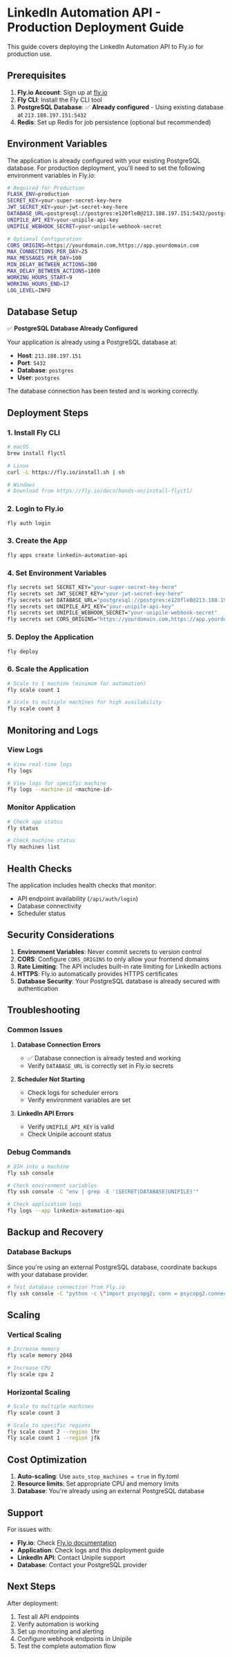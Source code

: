 # LinkedIn Automation API - Production Deployment Guide

This guide covers deploying the LinkedIn Automation API to Fly.io for production use.

## Prerequisites

1. **Fly.io Account**: Sign up at [fly.io](https://fly.io)
2. **Fly CLI**: Install the Fly CLI tool
3. **PostgreSQL Database**: ✅ **Already configured** - Using existing database at `213.188.197.151:5432`
4. **Redis**: Set up Redis for job persistence (optional but recommended)

## Environment Variables

The application is already configured with your existing PostgreSQL database. For production deployment, you'll need to set the following environment variables in Fly.io:

```bash
# Required for Production
FLASK_ENV=production
SECRET_KEY=your-super-secret-key-here
JWT_SECRET_KEY=your-jwt-secret-key-here
DATABASE_URL=postgresql://postgres:e120fleB@213.188.197.151:5432/postgres
UNIPILE_API_KEY=your-unipile-api-key
UNIPILE_WEBHOOK_SECRET=your-unipile-webhook-secret

# Optional Configuration
CORS_ORIGINS=https://yourdomain.com,https://app.yourdomain.com
MAX_CONNECTIONS_PER_DAY=25
MAX_MESSAGES_PER_DAY=100
MIN_DELAY_BETWEEN_ACTIONS=300
MAX_DELAY_BETWEEN_ACTIONS=1800
WORKING_HOURS_START=9
WORKING_HOURS_END=17
LOG_LEVEL=INFO
```

## Database Setup

✅ **PostgreSQL Database Already Configured**

Your application is already using a PostgreSQL database at:
- **Host**: `213.188.197.151`
- **Port**: `5432`
- **Database**: `postgres`
- **User**: `postgres`

The database connection has been tested and is working correctly.

## Deployment Steps

### 1. Install Fly CLI

```bash
# macOS
brew install flyctl

# Linux
curl -L https://fly.io/install.sh | sh

# Windows
# Download from https://fly.io/docs/hands-on/install-flyctl/
```

### 2. Login to Fly.io

```bash
fly auth login
```

### 3. Create the App

```bash
fly apps create linkedin-automation-api
```

### 4. Set Environment Variables

```bash
fly secrets set SECRET_KEY="your-super-secret-key-here"
fly secrets set JWT_SECRET_KEY="your-jwt-secret-key-here"
fly secrets set DATABASE_URL="postgresql://postgres:e120fleB@213.188.197.151:5432/postgres"
fly secrets set UNIPILE_API_KEY="your-unipile-api-key"
fly secrets set UNIPILE_WEBHOOK_SECRET="your-unipile-webhook-secret"
fly secrets set CORS_ORIGINS="https://yourdomain.com,https://app.yourdomain.com"
```

### 5. Deploy the Application

```bash
fly deploy
```

### 6. Scale the Application

```bash
# Scale to 1 machine (minimum for automation)
fly scale count 1

# Scale to multiple machines for high availability
fly scale count 3
```

## Monitoring and Logs

### View Logs

```bash
# View real-time logs
fly logs

# View logs for specific machine
fly logs --machine-id <machine-id>
```

### Monitor Application

```bash
# Check app status
fly status

# Check machine status
fly machines list
```

## Health Checks

The application includes health checks that monitor:

- API endpoint availability (`/api/auth/login`)
- Database connectivity
- Scheduler status

## Security Considerations

1. **Environment Variables**: Never commit secrets to version control
2. **CORS**: Configure `CORS_ORIGINS` to only allow your frontend domains
3. **Rate Limiting**: The API includes built-in rate limiting for LinkedIn actions
4. **HTTPS**: Fly.io automatically provides HTTPS certificates
5. **Database Security**: Your PostgreSQL database is already secured with authentication

## Troubleshooting

### Common Issues

1. **Database Connection Errors**
   - ✅ Database connection is already tested and working
   - Verify `DATABASE_URL` is correctly set in Fly.io secrets

2. **Scheduler Not Starting**
   - Check logs for scheduler errors
   - Verify environment variables are set

3. **LinkedIn API Errors**
   - Verify `UNIPILE_API_KEY` is valid
   - Check Unipile account status

### Debug Commands

```bash
# SSH into a machine
fly ssh console

# Check environment variables
fly ssh console -C "env | grep -E '(SECRET|DATABASE|UNIPILE)'"

# Check application logs
fly logs --app linkedin-automation-api
```

## Backup and Recovery

### Database Backups

Since you're using an external PostgreSQL database, coordinate backups with your database provider.

```bash
# Test database connection from Fly.io
fly ssh console -C "python -c \"import psycopg2; conn = psycopg2.connect('postgresql://postgres:e120fleB@213.188.197.151:5432/postgres'); print('Database connection successful'); conn.close()\""
```

## Scaling

### Vertical Scaling

```bash
# Increase memory
fly scale memory 2048

# Increase CPU
fly scale cpu 2
```

### Horizontal Scaling

```bash
# Scale to multiple machines
fly scale count 3

# Scale to specific regions
fly scale count 2 --region lhr
fly scale count 1 --region jfk
```

## Cost Optimization

1. **Auto-scaling**: Use `auto_stop_machines = true` in fly.toml
2. **Resource limits**: Set appropriate CPU and memory limits
3. **Database**: You're already using an external PostgreSQL database

## Support

For issues with:
- **Fly.io**: Check [Fly.io documentation](https://fly.io/docs)
- **Application**: Check logs and this deployment guide
- **LinkedIn API**: Contact Unipile support
- **Database**: Contact your PostgreSQL provider

## Next Steps

After deployment:

1. Test all API endpoints
2. Verify automation is working
3. Set up monitoring and alerting
4. Configure webhook endpoints in Unipile
5. Test the complete automation flow

